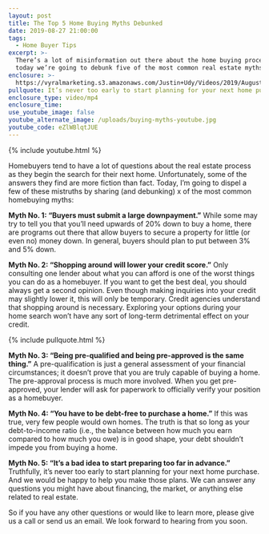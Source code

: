 ```yaml
---
layout: post
title: The Top 5 Home Buying Myths Debunked
date: 2019-08-27 21:00:00
tags:
  - Home Buyer Tips
excerpt: >-
  There’s a lot of misinformation out there about the home buying process, so
  today we’re going to debunk five of the most common real estate myths.
enclosure: >-
  https://vyralmarketing.s3.amazonaws.com/Justin+Udy/Videos/2019/August/The+Top+5+Home+Buying+Myths+Debunked.mp4
pullquote: It’s never too early to start planning for your next home purchase.
enclosure_type: video/mp4
enclosure_time:
use_youtube_image: false
youtube_alternate_image: /uploads/buying-myths-youtube.jpg
youtube_code: eZlWBlqtJUE
---
```


{% include youtube.html %}

Homebuyers tend to have a lot of questions about the real estate process as they begin the search for their next home. Unfortunately, some of the answers they find are more fiction than fact. Today, I’m going to dispel a few of these mistruths by sharing (and debunking) x of the most common homebuying myths:&nbsp;

**Myth No. 1: “Buyers must submit a large downpayment.”** While some may try to tell you that you’ll need upwards of 20% down to buy a home, there are programs out there that allow buyers to secure a property for little (or even no) money down. In general, buyers should plan to put between 3% and 5% down.&nbsp;

**Myth No. 2: “Shopping around will lower your credit score.”** Only consulting one lender about what you can afford is one of the worst things you can do as a homebuyer. If you want to get the best deal, you should always get a second opinion. Even though making inquiries into your credit may slightly lower it, this will only be temporary. Credit agencies understand that shopping around is necessary. Exploring your options during your home search won’t have any sort of long-term detrimental effect on your credit.&nbsp;

{% include pullquote.html %}

**Myth No. 3: “Being pre-qualified and being pre-approved is the same thing.”** A pre-qualification is just a general assessment of your financial circumstances; it doesn’t prove that you are truly capable of buying a home. The pre-approval process is much more involved. When you get pre-approved, your lender will ask for paperwork to officially verify your position as a homebuyer.&nbsp;

**Myth No. 4: “You have to be debt-free to purchase a home.”** If this was true, very few people would own homes. The truth is that so long as your debt-to-income ratio (i.e., the balance between how much you earn compared to how much you owe) is in good shape, your debt shouldn’t impede you from buying a home.&nbsp;

**Myth No. 5: “It’s a bad idea to start preparing too far in advance.”** Truthfully, it’s never too early to start planning for your next home purchase. And we would be happy to help you make those plans. We can answer any questions you might have about financing, the market, or anything else related to real estate.&nbsp;

So if you have any other questions or would like to learn more, please give us a call or send us an email. We look forward to hearing from you soon.